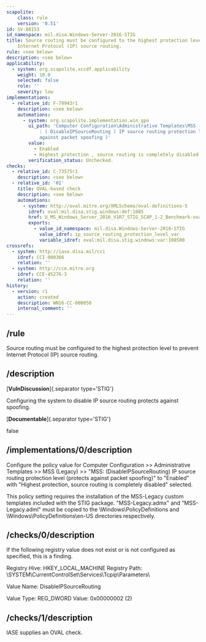 ```yaml
---
scapolite:
    class: rule
    version: '0.51'
id: SV-88153
id_namespace: mil.disa.Windows-Server-2016-STIG
title: Source routing must be configured to the highest protection level to prevent
    Internet Protocol (IP) source routing.
rule: <see below>
description: <see below>
applicability:
  - system: org.scapolite.xccdf.applicability
    weight: 10.0
    selected: false
    role: ''
    severity: low
implementations:
  - relative_id: F-79943r1
    description: <see below>
    automations:
      - system: org.scapolite.implementation.win_gpo
        ui_path: 'Computer Configuration\Administrative Templates\MSS ( Legacy )\MSS
            : ( DisableIPSourceRouting ) IP source routing protection level ( protects
            against packet spoofing )'
        value:
          - Enabled
          - Highest protection , source routing is completely disabled
        verification_status: Unchecked.
checks:
  - relative_id: C-73575r1
    description: <see below>
  - relative_id: '01'
    title: OVAL-based check
    description: <see below>
    automations:
      - system: http://oval.mitre.org/XMLSchema/oval-definitions-5
        idref: oval:mil.disa.stig.windows:def:1085
        href: U_MS_Windows_Server_2016_V1R7_STIG_SCAP_1-2_Benchmark-oval.xml
        exports:
          - value_id_namespace: mil.disa.Windows-Server-2016-STIG
            value_idref: ip_source_routing_protection_level_var
            variable_idref: oval:mil.disa.stig.windows:var:108500
crossrefs:
  - system: http://iase.disa.mil/cci
    idref: CCI-000366
    relation: ''
  - system: http://cce.mitre.org
    idref: CCE-45276-3
    relation: ''
history:
  - version: r1
    action: created
    description: WN16-CC-000050
    internal_comment: ''
---
```



## /rule

Source routing must be configured to the highest protection level to prevent Internet Protocol (IP) source routing.

## /description

[**VulnDiscussion**]{.separator type='STIG'}

Configuring the system to disable IP source routing protects against spoofing.

[**Documentable**]{.separator type='STIG'}

false

## /implementations/0/description

Configure the policy value for Computer Configuration >> Administrative Templates >> MSS (Legacy) >> "MSS: (DisableIPSourceRouting) IP source routing protection level (protects against packet spoofing)" to "Enabled" with "Highest protection, source routing is completely disabled" selected.

This policy setting requires the installation of the MSS-Legacy custom templates included with the STIG package. "MSS-Legacy.admx" and "MSS-Legacy.adml" must be copied to the \Windows\PolicyDefinitions and \Windows\PolicyDefinitions\en-US directories respectively.

## /checks/0/description

If the following registry value does not exist or is not configured as specified, this is a finding.

Registry Hive: HKEY_LOCAL_MACHINE
Registry Path: \SYSTEM\CurrentControlSet\Services\Tcpip\Parameters\

Value Name: DisableIPSourceRouting

Value Type: REG_DWORD
Value: 0x00000002 (2)

## /checks/1/description

IASE supplies an OVAL check.
